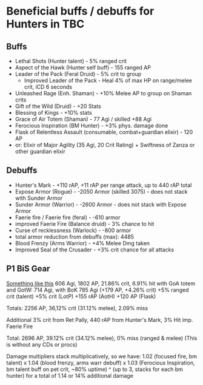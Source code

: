 # Beneficial buffs / debuffs for Hunters in TBC


## Buffs
- Lethal Shots (Hunter talent) - 5% ranged crit
- Aspect of the Hawk (Hunter self buff) - 155 ranged AP
- Leader of the Pack (Feral Druid) - 5% crit to group
  - Improved Leader of the Pack - Heal 4% of max HP on range/melee crit, iCD 6 seconds
- Unleashed Rage (Enh. Shaman) - +10% Melee AP to group on Shaman crits
- Gift of the Wild (Druid) - +20 Stats
- Blessing of Kings - +10% stats
- Grace of Air Totem (Shaman) - 77 Agi / skilled +88 Agi
- Ferocious Inspiration (BM Hunter) - +3% phys. damage done
- Flask of Relentless Assault (consumable, combat+guardian elixir) - 120 AP
- or: Elixir of Major Agility (35 Agi, 20 Crit Rating) + Swiftness of Zanza or other guardian elixir


## Debuffs
- Hunter's Mark - +110 rAP, +11 rAP per range attack, up to 440 rAP total
- Expose Armor (Rogue) - -2050 Armor (skilled 3075) - does not stack with Sunder Armor
- Sunder Armor (Warrior) - -2600 Armor - does not stack with Expose Armor
- Faerie fire / Faerie fire (feral) - -610 armor
- improved Faerie Fire (Balance druid) - 3% chance to hit
- Curse of recklessness (Warlock) - -800 armor
- total armor reduction from debuffs (max): 4485
- Blood Frenzy (Arms Warrior) - +4% Melee Dmg taken
- Improved Seal of the Crusader - +3% crit chance for all attacks

## P1 BiS Gear

[Something like this](https://seventyupgrades.com/set/hPLSKuEw4fwBRXPLdKgHdh)
606 Agi, 1802 AP, 21.86% crit, 6.91% hit
with GoA totem and GotW: 714 Agi, with BoK 785 Agi (+179 AP, +4.26% crit)
+5% ranged crit (talent)
+5% crit (LotP)
+155 rAP (AotH)
+120 AP (Flask)

Totals: 2256 AP, 36,12% crit (31.12% melee), 2.09% miss

Additional 3% crit from Ret Pally, 440 rAP from Hunter's Mark, 3% Hit imp. Faerie Fire

Total: 2696 AP, 39.12% crit (34.12% melee), 0% miss (ranged & melee)
(This is without any CDs or procs)

Damage multipliers stack multiplicatively, so we have:
1.02 (focused fire, bm talent) x 1.04 (blood frenzy, arms warr debuff) x 1.03 (Ferocious Inspiration, bm talent buff on pet crit, ~80% uptime) ^ (up to 3, stacks for each bm hunter)
for a total of 1.14 or 14% additional damage
